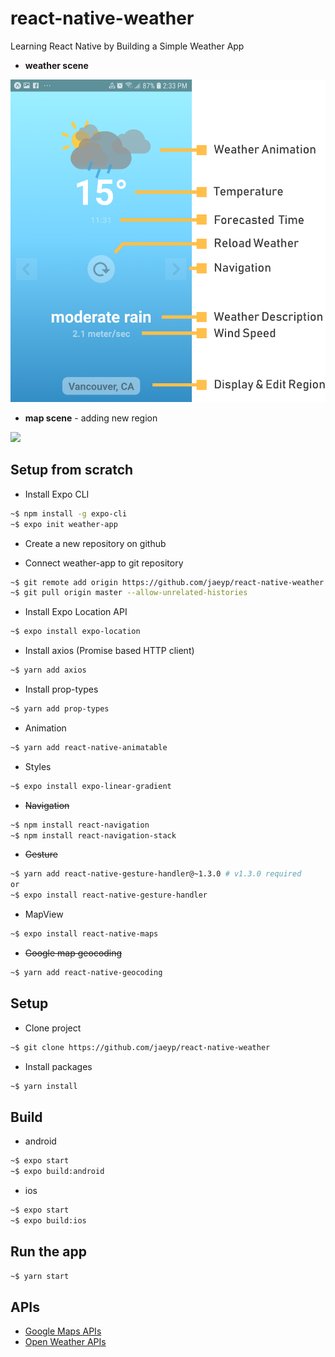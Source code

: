 # react-native-weather
Learning React Native by Building a Simple Weather App

* **weather scene**
<img src="./assets/scene-explanation.png" width='600px'>  

* **map scene** - adding new region
<img src="./assets/scene-map.png" width='918px'>  

## Setup from scratch
* Install Expo CLI
```bash
~$ npm install -g expo-cli
~$ expo init weather-app
```
* Create a new repository on github  

* Connect weather-app to git repository
```bash
~$ git remote add origin https://github.com/jaeyp/react-native-weather  
~$ git pull origin master --allow-unrelated-histories  
```

* Install Expo Location API
```bash
~$ expo install expo-location
```

* Install axios (Promise based HTTP client)
```bash
~$ yarn add axios
```

* Install prop-types
```bash
~$ yarn add prop-types
```

* Animation
```bash
~$ yarn add react-native-animatable
```

* Styles
```bash
~$ expo install expo-linear-gradient
```

* ~~Navigation~~
```bash
~$ npm install react-navigation
~$ npm install react-navigation-stack
```

* ~~Gesture~~
```bash
~$ yarn add react-native-gesture-handler@~1.3.0 # v1.3.0 required
or
~$ expo install react-native-gesture-handler
```

* MapView
```bash
~$ expo install react-native-maps
```

* ~~Google map geocoding~~
```bash
~$ yarn add react-native-geocoding
```

## Setup
* Clone project
```bash
~$ git clone https://github.com/jaeyp/react-native-weather
```

* Install packages
```bash
~$ yarn install
```

## Build
* android
```bash
~$ expo start
~$ expo build:android
```

* ios
```bash
~$ expo start
~$ expo build:ios
```

## Run the app
```bash
~$ yarn start
```

## APIs
* [Google Maps APIs](https://cloud.google.com/maps-platform/)  
* [Open Weather APIs](https://openweathermap.org/)  
